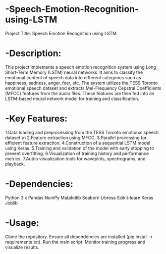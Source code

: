 # -Speech-Emotion-Recognition-using-LSTM
Project Title: Speech Emotion Recognition using LSTM
# -Description:
This project implements a speech emotion recognition system using Long Short-Term Memory (LSTM) neural networks. It aims to classify the emotional content of speech data into different categories such as happiness, sadness, anger, fear, etc. The system utilizes the TESS Toronto emotional speech dataset and extracts Mel-Frequency Cepstral Coefficients (MFCC) features from the audio files. These features are then fed into an LSTM-based neural network model for training and classification.
# -Key Features:
1.Data loading and preprocessing from the TESS Toronto emotional speech dataset.\n
2.Feature extraction using MFCC.
3.Parallel processing for efficient feature extraction.
4.Construction of a sequential LSTM model using Keras.
5.Training and validation of the model with early stopping to prevent overfitting.
6.Visualization of training history and performance metrics.
7.Audio visualization tools for waveplots, spectrograms, and playback.
# -Dependencies:
Python 3.x
Pandas
NumPy
Matplotlib
Seaborn
Librosa
Scikit-learn
Keras
Joblib
# -Usage:
Clone the repository.
Ensure all dependencies are installed (pip install -r requirements.txt).
Run the main script.
Monitor training progress and visualize results.

